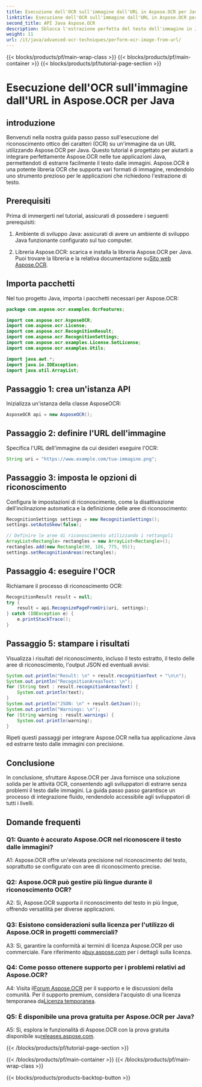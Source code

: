 ```yaml
---
title: Esecuzione dell'OCR sull'immagine dall'URL in Aspose.OCR per Java
linktitle: Esecuzione dell'OCR sull'immagine dall'URL in Aspose.OCR per Java
second_title: API Java Aspose.OCR
description: Sblocca l'estrazione perfetta del testo dell'immagine in Java con Aspose.OCR. OCR ad alta precisione con facile integrazione.
weight: 11
url: /it/java/advanced-ocr-techniques/perform-ocr-image-from-url/
---
```


{{< blocks/products/pf/main-wrap-class >}}
{{< blocks/products/pf/main-container >}}
{{< blocks/products/pf/tutorial-page-section >}}

# Esecuzione dell'OCR sull'immagine dall'URL in Aspose.OCR per Java

## introduzione

Benvenuti nella nostra guida passo passo sull'esecuzione del riconoscimento ottico dei caratteri (OCR) su un'immagine da un URL utilizzando Aspose.OCR per Java. Questo tutorial è progettato per aiutarti a integrare perfettamente Aspose.OCR nelle tue applicazioni Java, permettendoti di estrarre facilmente il testo dalle immagini. Aspose.OCR è una potente libreria OCR che supporta vari formati di immagine, rendendolo uno strumento prezioso per le applicazioni che richiedono l'estrazione di testo.

## Prerequisiti

Prima di immergerti nel tutorial, assicurati di possedere i seguenti prerequisiti:

1. Ambiente di sviluppo Java: assicurati di avere un ambiente di sviluppo Java funzionante configurato sul tuo computer.

2.  Libreria Aspose.OCR: scarica e installa la libreria Aspose.OCR per Java. Puoi trovare la libreria e la relativa documentazione su[Sito web Aspose.OCR](https://reference.aspose.com/ocr/java/).

## Importa pacchetti

Nel tuo progetto Java, importa i pacchetti necessari per Aspose.OCR:

```java
package com.aspose.ocr.examples.OcrFeatures;

import com.aspose.ocr.AsposeOCR;
import com.aspose.ocr.License;
import com.aspose.ocr.RecognitionResult;
import com.aspose.ocr.RecognitionSettings;
import com.aspose.ocr.examples.License.SetLicense;
import com.aspose.ocr.examples.Utils;

import java.awt.*;
import java.io.IOException;
import java.util.ArrayList;
```

## Passaggio 1: crea un'istanza API

Inizializza un'istanza della classe AsposeOCR:

```java
AsposeOCR api = new AsposeOCR();
```

## Passaggio 2: definire l'URL dell'immagine

Specifica l'URL dell'immagine da cui desideri eseguire l'OCR:

```java
String uri = "https://www.example.com/tua-immagine.png";
```

## Passaggio 3: imposta le opzioni di riconoscimento

Configura le impostazioni di riconoscimento, come la disattivazione dell'inclinazione automatica e la definizione delle aree di riconoscimento:

```java
RecognitionSettings settings = new RecognitionSettings();
settings.setAutoSkew(false);

// Definire le aree di riconoscimento utilizzando i rettangoli
ArrayList<Rectangle> rectangles = new ArrayList<Rectangle>();
rectangles.add(new Rectangle(90, 186, 775, 95));
settings.setRecognitionAreas(rectangles);
```

## Passaggio 4: eseguire l'OCR

Richiamare il processo di riconoscimento OCR:

```java
RecognitionResult result = null;
try {
    result = api.RecognizePageFromUri(uri, settings);
} catch (IOException e) {
    e.printStackTrace();
}
```

## Passaggio 5: stampare i risultati

Visualizza i risultati del riconoscimento, incluso il testo estratto, il testo delle aree di riconoscimento, l'output JSON ed eventuali avvisi:

```java
System.out.println("Result: \n" + result.recognitionText + "\n\n");
System.out.println("RecognitionAreasText: \n");
for (String text : result.recognitionAreasText) {
    System.out.println(text);
}
System.out.println("JSON: \n" + result.GetJson());
System.out.println("Warnings: \n");
for (String warning : result.warnings) {
    System.out.println(warning);
}
```

Ripeti questi passaggi per integrare Aspose.OCR nella tua applicazione Java ed estrarre testo dalle immagini con precisione.

## Conclusione

In conclusione, sfruttare Aspose.OCR per Java fornisce una soluzione solida per le attività OCR, consentendo agli sviluppatori di estrarre senza problemi il testo dalle immagini. La guida passo passo garantisce un processo di integrazione fluido, rendendolo accessibile agli sviluppatori di tutti i livelli.

## Domande frequenti

### Q1: Quanto è accurato Aspose.OCR nel riconoscere il testo dalle immagini?

A1: Aspose.OCR offre un'elevata precisione nel riconoscimento del testo, soprattutto se configurato con aree di riconoscimento precise.

### Q2: Aspose.OCR può gestire più lingue durante il riconoscimento OCR?

A2: Sì, Aspose.OCR supporta il riconoscimento del testo in più lingue, offrendo versatilità per diverse applicazioni.

### Q3: Esistono considerazioni sulla licenza per l'utilizzo di Aspose.OCR in progetti commerciali?

A3: Sì, garantire la conformità ai termini di licenza Aspose.OCR per uso commerciale. Fare riferimento a[buy.aspose.com](https://purchase.aspose.com/buy) per i dettagli sulla licenza.

### Q4: Come posso ottenere supporto per i problemi relativi ad Aspose.OCR?

 A4: Visita il[Forum Aspose.OCR](https://forum.aspose.com/c/ocr/16) per il supporto e le discussioni della comunità. Per il supporto premium, considera l'acquisto di una licenza temporanea da[Licenza temporanea](https://purchase.aspose.com/temporary-license/).

### Q5: È disponibile una prova gratuita per Aspose.OCR per Java?

 A5: Sì, esplora le funzionalità di Aspose.OCR con la prova gratuita disponibile su[releases.aspose.com](https://releases.aspose.com/).

{{< /blocks/products/pf/tutorial-page-section >}}

{{< /blocks/products/pf/main-container >}}
{{< /blocks/products/pf/main-wrap-class >}}

{{< blocks/products/products-backtop-button >}}
